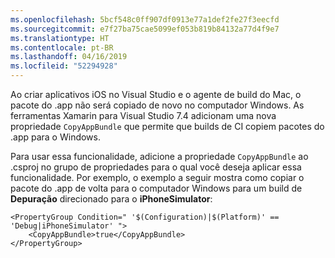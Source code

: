 ```yaml
---
ms.openlocfilehash: 5bcf548c0ff907df0913e77a1def2fe27f3eecfd
ms.sourcegitcommit: e7f27ba75cae5099ef053b819b84132a77d4f9e7
ms.translationtype: HT
ms.contentlocale: pt-BR
ms.lasthandoff: 04/16/2019
ms.locfileid: "52294928"
---
```


Ao criar aplicativos iOS no Visual Studio e o agente de build do Mac, o pacote do .app não será copiado de novo no computador Windows. As ferramentas Xamarin para Visual Studio 7.4 adicionam uma nova propriedade `CopyAppBundle` que permite que builds de CI copiem pacotes do .app para o Windows.

Para usar essa funcionalidade, adicione a propriedade `CopyAppBundle` ao .csproj no grupo de propriedades para o qual você deseja aplicar essa funcionalidade. Por exemplo, o exemplo a seguir mostra como copiar o pacote do .app de volta para o computador Windows para um build de **Depuração** direcionado para o **iPhoneSimulator**:

    <PropertyGroup Condition=" '$(Configuration)|$(Platform)' == 'Debug|iPhoneSimulator' ">
        <CopyAppBundle>true</CopyAppBundle>
    </PropertyGroup>

